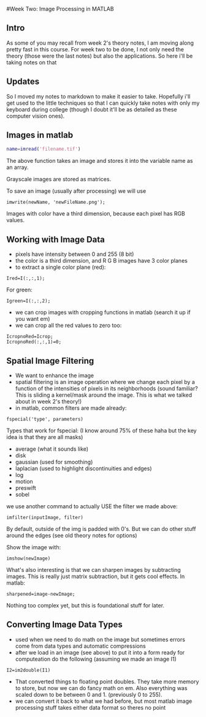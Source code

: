 #Week Two: Image Processing in MATLAB


## Intro 
As some of you may recall from week 2's theory notes, I am moving along pretty fast in this course. For week two to be done, I not only need the theory (those were the last notes) but also the applications. So here i'll be taking notes on that 

## Updates 
So I moved my notes to markdown to make it easier to take. Hopefully i'll get used to the little techniques so that I can quickly take notes with only my keyboard during college (though I doubt it'll be as detailed as these computer vision ones). 

## Images in matlab
``` matlab
name=imread('filename.tif') 
```
The above function takes an image and stores it into the variable name as an array. 

Grayscale images are stored as matrices. 

To save an image (usually after processing) we will use 
```
imwrite(newName, 'newFileName.png');
```

Images with color have a third dimension, because each pixel has RGB values. 

## Working with Image Data
- pixels have intensity between 0 and 255 (8 bit) 
- the color is a third dimension, and R G B images have 3 color planes 
- to extract a single color plane (red): 
 ```
 Ired=I(:,:,1);   
 ```
  
  For green: 
  ```
 Igreen=I(:,:,2);   
  ```
- we can crop images with cropping functions in matlab (search it up if you want em) 
- we can crop all the red values to zero too: 
``` 
IcropnoRed=Icrop; 
IcropnoRed(:,:,1)=0; 
```

## Spatial Image Filtering 
- We want to enhance the image 
- spatial filtering is an image operation where we change each pixel by a function of the intensities of pixels in its neighborhoods (sound familiar? This is sliding a kernel/mask around the image. This is what we talked about in week 2's theory!) 
- in matlab, common filters are made already: 
```
fspecial('type', parameters)
```
Types that work for fspecial: (I know around 75% of these haha but the key idea is that they are all masks) 
- average (what it sounds like) 
- disk
- gaussian (used for smoothing) 
- laplacian (used to highlight discontinuities and edges)  
- log 
- motion 
- preswift
- sobel 


we use another command to actually USE the filter we made above:
```
imfilter(inputImage, filter)
```
By default, outside of the img is padded with 0's. But we can do other stuff around the edges (see old theory notes for options) 

Show the image with:
```
imshow(newImage)
```

What's also interesting is that we can sharpen images by subtracting images. This is really just matrix subtraction, but it gets cool effects. In matlab: 
```
sharpened=image-newImage; 
``` 
Nothing too complex yet, but this is foundational stuff for later. 

## Converting Image Data Types 
- used when we need to do math on the image but sometimes errors come from data types and automatic compressions 
- after we load in an image (see above) to put it into a form ready for computeation do the following (assuming we made an image I1) 
```
I2=im2double(I1) 
```
- That converted things to floating point doubles. They take more memory to store, but now we can do fancy math on em. Also everything was scaled down to be between 0 and 1. (previously 0 to 255). 
- we can convert it back to what we had before, but most matlab image processing stuff takes either data format so theres no point 
